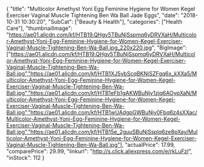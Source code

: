 {
	"title": "Multicolor Amethyst Yoni Egg Feminine Hygiene for Women Kegel Exerciser Vaginal Muscle Tightening  Ben Wa Ball  Jade Eggs",
	"date": "2018-10-31 10:30:20",
	"SubCat": ["Beauty & Health"],
	"categories": ["Health Care"],
	"thumbnailImage": "https://ae01.alicdn.com/kf/HTB19.QHgv5TBuNjSspmq6yDRVXaH/Multicolor-Amethyst-Yoni-Egg-Feminine-Hygiene-for-Women-Kegel-Exerciser-Vaginal-Muscle-Tightening-Ben-Wa-Ball.jpg_220x220.jpg",
	"BigImage": ["https://ae01.alicdn.com/kf/HTB19.QHgv5TBuNjSspmq6yDRVXaH/Multicolor-Amethyst-Yoni-Egg-Feminine-Hygiene-for-Women-Kegel-Exerciser-Vaginal-Muscle-Tightening-Ben-Wa-Ball.jpg","https://ae01.alicdn.com/kf/HTB1XJ5vbScqBKNjSZFgq6x_kXXa5/Multicolor-Amethyst-Yoni-Egg-Feminine-Hygiene-for-Women-Kegel-Exerciser-Vaginal-Muscle-Tightening-Ben-Wa-Ball.jpg","https://ae01.alicdn.com/kf/HTB1eFb1gAKWBuNjy1zjq6AOypXaN/Multicolor-Amethyst-Yoni-Egg-Feminine-Hygiene-for-Women-Kegel-Exerciser-Vaginal-Muscle-Tightening-Ben-Wa-Ball.jpg","https://ae01.alicdn.com/kf/HTB1wUAdgpGWBuNjy0Fbq6z4sXXac/Multicolor-Amethyst-Yoni-Egg-Feminine-Hygiene-for-Women-Kegel-Exerciser-Vaginal-Muscle-Tightening-Ben-Wa-Ball.jpg","https://ae01.alicdn.com/kf/HTB15e_2guuSBuNjSsplq6ze8pXay/Multicolor-Amethyst-Yoni-Egg-Feminine-Hygiene-for-Women-Kegel-Exerciser-Vaginal-Muscle-Tightening-Ben-Wa-Ball.jpg"],
	"actualPrice": 17.99,
	"comparePrice": 29.99,
	"linkurl": "http://s.click.aliexpress.com/e/rkLuFzI",
	"inStock": 112
}

